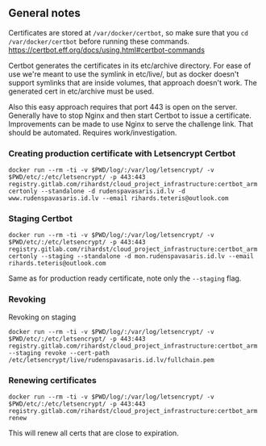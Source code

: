 ## General notes
Certificates are stored at `/var/docker/certbot`, so make sure that you `cd /var/docker/certbot` before running these commands.
https://certbot.eff.org/docs/using.html#certbot-commands

Certbot generates the certificates in its etc/archive directory. For ease of use we're meant to use the symlink in etc/live/, but as docker doesn't support symlinks that are inside volumes, that approach doesn't work. The generated cert in etc/archive must be used.

Also this easy approach requires that port 443 is open on the server. Generally have to stop Nginx and then start Certbot to issue a certificate.
Improvements can be made to use Nginx to serve the challenge link. That should be automated. Requires work/investigation.

### Creating production certificate with Letsencrypt Certbot
```
docker run --rm -ti -v $PWD/log/:/var/log/letsencrypt/ -v $PWD/etc/:/etc/letsencrypt/ -p 443:443 registry.gitlab.com/rihardst/cloud_project_infrastructure:certbot_arm certonly --standalone -d rudenspavasaris.id.lv -d www.rudenspavasaris.id.lv --email rihards.teteris@outlook.com
```

### Staging Certbot
```
docker run --rm -ti -v $PWD/log/:/var/log/letsencrypt/ -v $PWD/etc/:/etc/letsencrypt/ -p 443:443 registry.gitlab.com/rihardst/cloud_project_infrastructure:certbot_arm certonly --staging --standalone -d mon.rudenspavasaris.id.lv --email rihards.teteris@outlook.com
```
Same as for production ready certificate, note only the `--staging` flag.
### Revoking
Revoking on staging
```
docker run --rm -ti -v $PWD/log/:/var/log/letsencrypt/ -v $PWD/etc/:/etc/letsencrypt/ -p 443:443 registry.gitlab.com/rihardst/cloud_project_infrastructure:certbot_arm --staging revoke --cert-path /etc/letsencrypt/live/rudenspavasaris.id.lv/fullchain.pem
```
### Renewing certificates
```
docker run --rm -ti -v $PWD/log/:/var/log/letsencrypt/ -v $PWD/etc/:/etc/letsencrypt/ -p 443:443 registry.gitlab.com/rihardst/cloud_project_infrastructure:certbot_arm renew
```
This will renew all certs that are close to expiration.